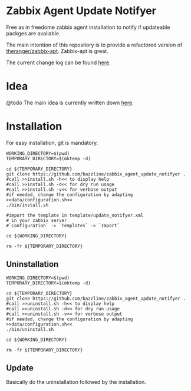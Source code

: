 # Zabbix Agent Update Notifyer

Free as in freedome zabbix agent installation to notify if updateable packges are available.

The main intention of this repository is to provide a refactored version of [theranger/zabbix-apt](https://github.com/theranger/zabbix-apt). Zabbix-apt is great.

The current change log can be found [here](CHANGELOG.md).

# Idea

@todo
The main idea is currently written down [here](https://github.com/stevleibelt/General_Howtos/blob/master/network/monitoring/zabbix/howto.md#setup-updateable-packages-available).

# Installation

For easy installation, git is mandatory.

```
WORKING_DIRECTORY=$(pwd)
TEMPORARY_DIRECTORY=$(mktemp -d)

cd ${TEMPORARY_DIRECTORY}
git clone https://github.com/bazzline/zabbix_agent_update_notifyer .
#call >>install.sh -h<< to display help
#call >>install.sh -d<< for dry run usage
#call >>install.sh -v<< for verbose output
#if needed, change the configuration by adapting >>data/configuration.sh<<
./bin/install.sh

#import the template in template/update_notifyer.xml
# in your zabbix server
#`Configuration` -> `Templates` -> `Import`

cd ${WORKING_DIRECTORY}

rm -fr ${TEMPORARY_DIRECTORY}
```

## Uninstallation

```
WORKING_DIRECTORY=$(pwd)
TEMPORARY_DIRECTORY=$(mktemp -d)

cd ${TEMPORARY_DIRECTORY}
git clone https://github.com/bazzline/zabbix_agent_update_notifyer .
#call >>uninstall.sh -h<< to display help
#call >>uninstall.sh -d<< for dry run usage
#call >>uninstall.sh -v<< for verbose output
#if needed, change the configuration by adapting >>data/configuration.sh<<
./bin/uninstall.sh

cd ${WORKING_DIRECTORY}

rm -fr ${TEMPORARY_DIRECTORY}
```

## Update

Basically do the uninstallation followed by the installation.

